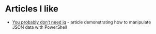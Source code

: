 # Articles I like

* [You probably don’t need jq](https://ncox.dev/blog/jq-powershell/) - article demonstrating how to manipulate JSON data with PowerShell
